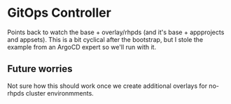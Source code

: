 # GitOps Controller
Points back to watch the base + overlay/rhpds (and it's base + appprojects and appsets). 
This is a bit cyclical after the bootstrap, but I stole the example from an ArgoCD expert so we'll run with it.

## Future worries
Not sure how this should work once we create additional overlays for no-rhpds cluster environmments.
